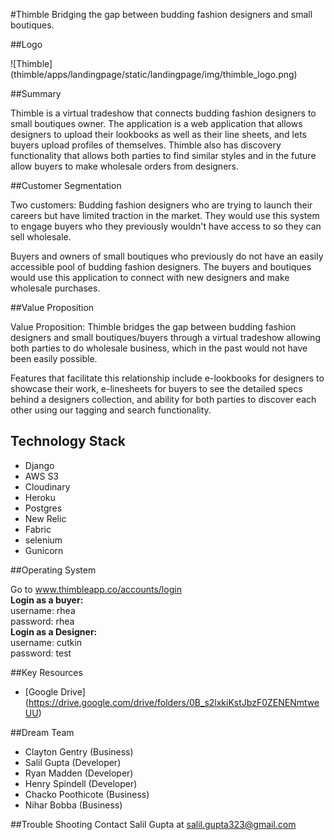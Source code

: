 #Thimble
Bridging the gap between budding fashion designers and small boutiques. 

##Logo

![Thimble] (thimble/apps/landingpage/static/landingpage/img/thimble_logo.png)

##Summary

Thimble is a virtual tradeshow that connects budding fashion designers to small boutiques owner. The application is a web application that allows designers to upload their lookbooks as well as their line sheets, and lets buyers upload profiles of themselves. Thimble also has discovery functionality that allows both parties to find similar styles and in the future allow buyers to make wholesale orders from designers.

##Customer Segmentation

Two customers: Budding fashion designers who are trying to launch their careers but have limited traction in the market. They would use this system to engage buyers who they previously wouldn't have access to so they can sell wholesale.

Buyers and owners of small boutiques who previously do not have an easily accessible pool of budding fashion designers. The buyers and boutiques would use this application to connect with new designers and make wholesale purchases. 

##Value Proposition

Value Proposition: Thimble bridges the gap between budding fashion designers and small boutiques/buyers through a virtual tradeshow allowing both parties to do wholesale business, which in the past would not have been easily possible. 

Features that facilitate this relationship include e-lookbooks for designers to showcase their work, e-linesheets for buyers to see the detailed specs behind a designers collection, and ability for both parties to discover each other using our tagging and search functionality. 

## Technology Stack

- Django
- AWS S3
- Cloudinary
- Heroku 
- Postgres
- New Relic 
- Fabric 
- selenium
- Gunicorn

##Operating System

Go to www.thimbleapp.co/accounts/login <br>
<b>Login as a buyer:</b>
<br>
username: rhea
<br>
password: rhea
<br>
<b>Login as a Designer:</b><br>
username: cutkin
<br>
password: test

##Key Resources
* [Google Drive] (https://drive.google.com/drive/folders/0B_s2lxkiKstJbzF0ZENENmtweUU)

##Dream Team
* Clayton Gentry (Business)<br>
* Salil Gupta (Developer)<br>
* Ryan Madden (Developer)<br>
* Henry Spindell (Developer)<br>
* Chacko Poothicote (Business)<br>
* Nihar Bobba (Business)<br>

##Trouble Shooting
Contact Salil Gupta at salil.gupta323@gmail.com
